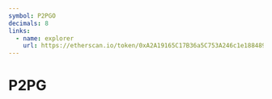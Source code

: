 ```yaml
---
symbol: P2PGO
decimals: 8
links:
  - name: explorer
    url: https://etherscan.io/token/0xA2A19165C17B36a5C753A246c1e188489754A693
---
```


# P2PG
